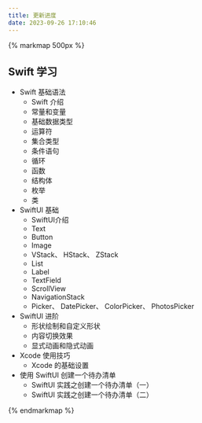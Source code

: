 ```yaml
---
title: 更新进度
date: 2023-09-26 17:10:46
---
```



{% markmap 500px %}

## Swift 学习

- Swift 基础语法
  - Swift 介绍
  - 常量和变量
  - 基础数据类型
  - 运算符
  - 集合类型
  - 条件语句
  - 循环
  - 函数
  - 结构体
  - 枚举
  - 类
- SwiftUI 基础
  - SwiftUI介绍
  - Text
  - Button
  - Image
  - VStack、 HStack、 ZStack
  - List
  - Label
  - TextField
  - ScrollView
  - NavigationStack
  - Picker、 DatePicker、 ColorPicker、 PhotosPicker
- SwiftUI 进阶
  - 形状绘制和自定义形状
  - 内容切换效果
  - 显式动画和隐式动画
- Xcode 使用技巧
  - Xcode 的基础设置
- 使用 SwiftUI 创建一个待办清单
  - SwiftUI 实践之创建一个待办清单（一）
  - SwiftUI 实践之创建一个待办清单（二）

{% endmarkmap %}
